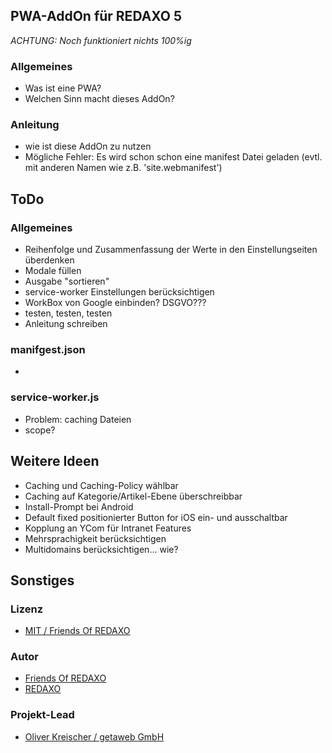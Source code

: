 ## PWA-AddOn für REDAXO 5

*ACHTUNG: Noch funktioniert nichts 100%ig*

### Allgemeines

* Was ist eine PWA?
* Welchen Sinn macht dieses AddOn?

 

### Anleitung

* wie ist diese AddOn zu nutzen
* Mögliche Fehler: Es wird schon schon eine manifest Datei geladen (evtl. mit anderen Namen wie z.B. 'site.webmanifest')


## ToDo

### Allgemeines

* Reihenfolge und Zusammenfassung der Werte in den Einstellungseiten überdenken
* Modale füllen
* Ausgabe "sortieren"
* service-worker Einstellungen berücksichtigen
* WorkBox von Google einbinden? DSGVO???
* testen, testen, testen
* Anleitung schreiben

### manifgest.json

* 

### service-worker.js

* Problem: caching Dateien
* scope?

## Weitere Ideen

* Caching und Caching-Policy wählbar
* Caching auf Kategorie/Artikel-Ebene überschreibbar
* Install-Prompt bei Android
* Default fixed positionierter Button for iOS ein- und ausschaltbar
* Kopplung an YCom für Intranet Features
* Mehrsprachigkeit berücksichtigen
* Multidomains berücksichtigen... wie?


## Sonstiges

### Lizenz

-  [MIT / Friends Of REDAXO](https://github.com/FriendsOfREDAXO/pwa/blob/main/LICENSE.md)


### Autor

- [Friends Of REDAXO](https://github.com/FriendsOfREDAXO)
- [REDAXO](http://www.redaxo.org)


### Projekt-Lead

- [Oliver Kreischer / getaweb GmbH](https://www.getaweb.de)

